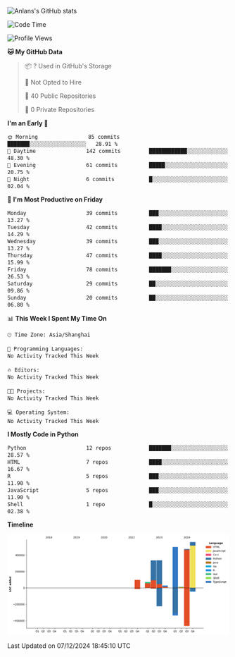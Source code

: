 <!-- ![Anlans's GitHub stats](https://github-readme-stats.vercel.app/api?username=Anlans) -->
![Anlans's GitHub stats](https://github-readme-stats.vercel.app/api?username=Anlans&rank_icon=github)

<!--START_SECTION:waka-->
![Code Time](http://img.shields.io/badge/Code%20Time-0%20secs-blue)

![Profile Views](http://img.shields.io/badge/Profile%20Views-0-blue)

**🐱 My GitHub Data** 

> 📦 ? Used in GitHub's Storage 
 > 
> 🚫 Not Opted to Hire
 > 
> 📜 40 Public Repositories 
 > 
> 🔑 0 Private Repositories 
 > 
**I'm an Early 🐤** 

```text
🌞 Morning                85 commits          ███████░░░░░░░░░░░░░░░░░░   28.91 % 
🌆 Daytime                142 commits         ████████████░░░░░░░░░░░░░   48.30 % 
🌃 Evening                61 commits          █████░░░░░░░░░░░░░░░░░░░░   20.75 % 
🌙 Night                  6 commits           █░░░░░░░░░░░░░░░░░░░░░░░░   02.04 % 
```
📅 **I'm Most Productive on Friday** 

```text
Monday                   39 commits          ███░░░░░░░░░░░░░░░░░░░░░░   13.27 % 
Tuesday                  42 commits          ████░░░░░░░░░░░░░░░░░░░░░   14.29 % 
Wednesday                39 commits          ███░░░░░░░░░░░░░░░░░░░░░░   13.27 % 
Thursday                 47 commits          ████░░░░░░░░░░░░░░░░░░░░░   15.99 % 
Friday                   78 commits          ███████░░░░░░░░░░░░░░░░░░   26.53 % 
Saturday                 29 commits          ██░░░░░░░░░░░░░░░░░░░░░░░   09.86 % 
Sunday                   20 commits          ██░░░░░░░░░░░░░░░░░░░░░░░   06.80 % 
```


📊 **This Week I Spent My Time On** 

```text
🕑︎ Time Zone: Asia/Shanghai

💬 Programming Languages: 
No Activity Tracked This Week

🔥 Editors: 
No Activity Tracked This Week

🐱‍💻 Projects: 
No Activity Tracked This Week

💻 Operating System: 
No Activity Tracked This Week
```

**I Mostly Code in Python** 

```text
Python                   12 repos            ███████░░░░░░░░░░░░░░░░░░   28.57 % 
HTML                     7 repos             ████░░░░░░░░░░░░░░░░░░░░░   16.67 % 
R                        5 repos             ███░░░░░░░░░░░░░░░░░░░░░░   11.90 % 
JavaScript               5 repos             ███░░░░░░░░░░░░░░░░░░░░░░   11.90 % 
Shell                    1 repo              █░░░░░░░░░░░░░░░░░░░░░░░░   02.38 % 
```



**Timeline**

![Lines of Code chart](https://raw.githubusercontent.com/Anlans/Anlans/main/assets/bar_graph.png)


 Last Updated on 07/12/2024 18:45:10 UTC
<!--END_SECTION:waka-->

